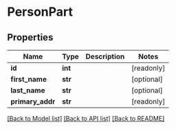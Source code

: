 # PersonPart

## Properties
Name | Type | Description | Notes
------------ | ------------- | ------------- | -------------
**id** | **int** |  | [readonly] 
**first_name** | **str** |  | [optional] 
**last_name** | **str** |  | [optional] 
**primary_addr** | **str** |  | [readonly] 

[[Back to Model list]](../README.md#documentation-for-models) [[Back to API list]](../README.md#documentation-for-api-endpoints) [[Back to README]](../README.md)


